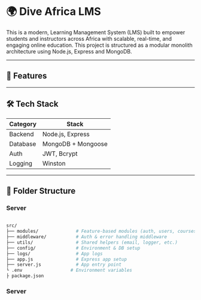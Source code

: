 # 🌍 Dive Africa LMS

This is a modern, Learning Management System (LMS) built to empower students and instructors across Africa with scalable, real-time, and engaging online education. This project is structured as a modular monolith architecture using Node.js, Express and MongoDB.

---

## 🚀 Features

---

## 🛠 Tech Stack

| Category | Stack              |
| -------- | ------------------ |
| Backend  | Node.js, Express   |
| Database | MongoDB + Mongoose |
| Auth     | JWT, Bcrypt        |
| Logging  | Winston            |

---

## 📁 Folder Structure

### Server

```bash

src/
├── modules/              # Feature-based modules (auth, users, courses, etc.)
├── middleware/           # Auth & error handling middleware
├── utils/                # Shared helpers (email, logger, etc.)
├── config/               # Environment & DB setup
├── logs/                 # App logs
├── app.js                # Express app setup
├── server.js             # App entry point
└ .env                  # Environment variables
├ package.json

```

### Server

